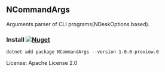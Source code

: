 ## NCommandArgs
Arguments parser of CLI programs(NDeskOptions based).

### Install [![Nuget](https://img.shields.io/nuget/dt/NCommandArgs)](https://www.nuget.org/packages/NCommandArgs/)


    dotnet add package NCommandArgs --version 1.0.0-preview.0


License: Apache License 2.0